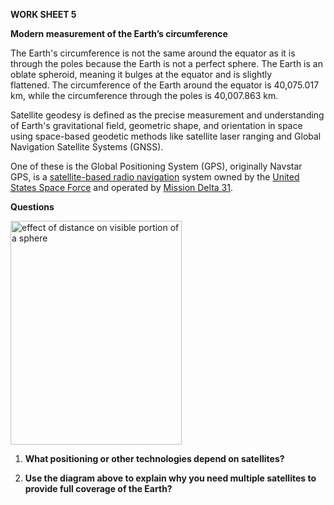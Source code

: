 **WORK SHEET 5**

**Modern measurement of the Earth’s circumference**

The Earth's circumference is not the same around the equator as it is
through the poles because the Earth is not a perfect sphere. The Earth
is an oblate spheroid, meaning it bulges at the equator and is slightly
flattened. The circumference of the Earth around the equator is
40,075.017 km, while the circumference through the poles is 40,007.863
km. 

Satellite geodesy is defined as the precise measurement and
understanding of Earth's gravitational field, geometric shape, and
orientation in space using space-based geodetic methods like satellite
laser ranging and Global Navigation Satellite Systems (GNSS).

One of these is the Global Positioning System (GPS), originally Navstar
GPS, is a [satellite-based radio
navigation](https://en.wikipedia.org/wiki/Radionavigation-satellite_service) system
owned by the [United States Space
Force](https://en.wikipedia.org/wiki/United_States_Space_Force) and
operated by [Mission Delta
31](https://en.wikipedia.org/wiki/Mission_Delta_31). 

**Questions**

<img src="media/image1.png" style="width:2.85573in;height:3.73148in"
alt="effect of distance on visible portion of a sphere" />

1.  **What positioning or other technologies depend on satellites?**

2.  **Use the diagram above to explain why you need multiple satellites
    to provide full coverage of the Earth?**
